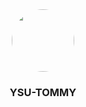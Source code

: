 <center><img src='https://avatars.githubusercontent.com/u/4509337?s=400&u=329e248c525f8f50ec660c6ad028f7d1dd8e73b4&v=4' style="width: 100px; height: 100px; border-radius: 50px"></center>

<center><h3>YSU-TOMMY</h3></center>
